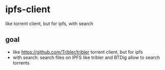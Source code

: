 # ipfs-client
like torrent client, but for ipfs, with search

## goal

- like https://github.com/Tribler/tribler torrent client, but for ipfs
- with search: search files on IPFS like tribler and BTDig allow to search torrents
